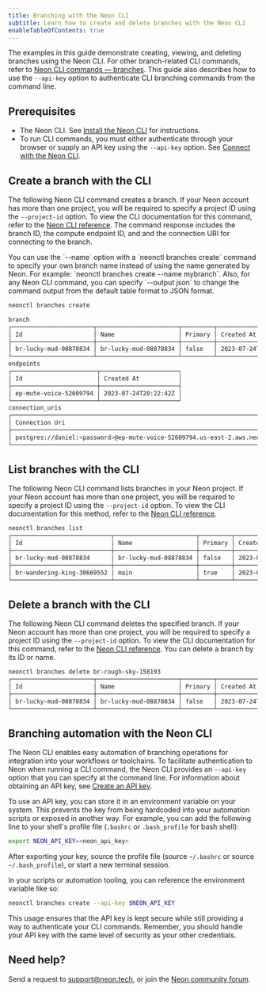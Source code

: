 ```yaml
---
title: Branching with the Neon CLI
subtitle: Learn how to create and delete branches with the Neon CLI
enableTableOfContents: true
---
```


The examples in this guide demonstrate creating, viewing, and deleting branches using the Neon CLI. For other branch-related CLI commands, refer to [Neon CLI commands — branches](/docs/reference/cli-branches). This guide also describes how to use the `--api-key` option to authenticate CLI branching commands from the command line.

## Prerequisites

- The Neon CLI. See [Install the Neon CLI](/docs/reference/neon-cli#install-the-neon-cli) for instructions.
- To run CLI commands, you must either authenticate through your browser or supply an API key using the `--api-key` option. See [Connect with the Neon CLI](/docs/reference/neon-cli#connect).

## Create a branch with the CLI

The following Neon CLI command creates a branch. If your Neon account has more than one project, you will be required to specify a project ID using the `--project-id` option. To view the CLI documentation for this command, refer to the [Neon CLI reference](/docs/reference/cli-branches#create).
The command response includes the branch ID, the compute endpoint ID, and and the connection URI for connecting to the branch.

<Admonition type="tip">
You can use the `--name` option with a `neonctl branches create` command to specify your own branch name instead of using the name generated by Neon. For example: `neonctl branches create --name mybranch`. Also, for any Neon CLI command, you can specify `--output json` to change the command output from the default table format to JSON format.
</Admonition>

```bash
neonctl branches create

branch
┌───────────────────────┬───────────────────────┬─────────┬──────────────────────┬──────────────────────┐
│ Id                    │ Name                  │ Primary │ Created At           │ Updated At           │
├───────────────────────┼───────────────────────┼─────────┼──────────────────────┼──────────────────────┤
│ br-lucky-mud-08878834 │ br-lucky-mud-08878834 │ false   │ 2023-07-24T20:22:42Z │ 2023-07-24T20:22:42Z │
└───────────────────────┴───────────────────────┴─────────┴──────────────────────┴──────────────────────┘
endpoints
┌────────────────────────┬──────────────────────┐
│ Id                     │ Created At           │
├────────────────────────┼──────────────────────┤
│ ep-mute-voice-52609794 │ 2023-07-24T20:22:42Z │
└────────────────────────┴──────────────────────┘
connection_uris
┌───────────────────────────────────────────────────────────────────────────────────────┐
│ Connection Uri                                                                        │
├───────────────────────────────────────────────────────────────────────────────────────┤
│ postgres://daniel:<password>@ep-mute-voice-52609794.us-east-2.aws.neon.tech/neondb    │
└───────────────────────────────────────────────────────────────────────────────────────┘
```

## List branches with the CLI

The following Neon CLI command lists branches in your Neon project. If your Neon account has more than one project, you will be required to specify a project ID using the `--project-id` option. To view the CLI documentation for this method, refer to the [Neon CLI reference](https://neon.tech/docs/reference/cli-branches#list).

```bash
neonctl branches list
┌────────────────────────────┬───────────────────────┬─────────┬──────────────────────┬──────────────────────┐
│ Id                         │ Name                  │ Primary │ Created At           │ Updated At           │
├────────────────────────────┼───────────────────────┼─────────┼──────────────────────┼──────────────────────┤
│ br-lucky-mud-08878834      │ br-lucky-mud-08878834 │ false   │ 2023-07-24T20:22:42Z │ 2023-07-24T20:38:34Z │
├────────────────────────────┼───────────────────────┼─────────┼──────────────────────┼──────────────────────┤
│ br-wandering-king-30669552 │ main                  │ true    │ 2023-07-24T15:31:03Z │ 2023-07-24T16:13:48Z │
└────────────────────────────┴───────────────────────┴─────────┴──────────────────────┴──────────────────────┘
```

## Delete a branch with the CLI

The following Neon CLI command deletes the specified branch. If your Neon account has more than one project, you will be required to specify a project ID using the `--project-id` option. To view the CLI documentation for this command, refer to the [Neon CLI reference](https://neon.tech/docs/reference/cli-branches#delete). You can delete a branch by its ID or name.

```bash
neonctl branches delete br-rough-sky-158193
┌───────────────────────┬───────────────────────┬─────────┬──────────────────────┬──────────────────────┐
│ Id                    │ Name                  │ Primary │ Created At           │ Updated At           │
├───────────────────────┼───────────────────────┼─────────┼──────────────────────┼──────────────────────┤
│ br-lucky-mud-08878834 │ br-lucky-mud-08878834 │ false   │ 2023-07-24T20:22:42Z │ 2023-07-24T20:44:51Z │
└───────────────────────┴───────────────────────┴─────────┴──────────────────────┴──────────────────────┘
```

## Branching automation with the Neon CLI

The Neon CLI enables easy automation of branching operations for integration into your workflows or toolchains. To facilitate authentication to Neon when running a CLI command, the Neon CLI provides an `--api-key` option that you can specify at the command line. For information about obtaining an API key, see [Create an API key](/docs/manage/api-keys#create-an-api-key).

To use an API key, you can store it in an environment variable on your system. This prevents the key from being hardcoded into your automation scripts or exposed in another way. For example, you can add the following line to your shell's profile file (`.bashrc` or `.bash_profile` for bash shell):

```bash
export NEON_API_KEY=<neon_api_key>
```

After exporting your key, source the profile file (source `~/.bashrc` or source `~/.bash_profile`), or start a new terminal session.

In your scripts or automation tooling, you can reference the environment variable like so:

```bash
neonctl branches create --api-key $NEON_API_KEY
```

This usage ensures that the API key is kept secure while still providing a way to authenticate your CLI commands. Remember, you should handle your API key with the same level of security as your other credentials.

## Need help?

Send a request to [support@neon.tech](mailto:support@neon.tech), or join the [Neon community forum](https://community.neon.tech/).
